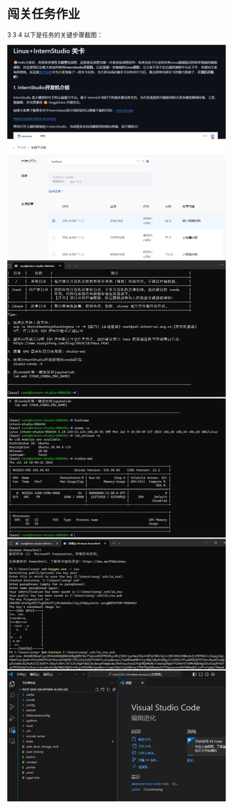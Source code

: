 # 闯关任务作业
3
3
4
以下是任务的关键步骤截图：

![步骤1](1.png)
![步骤2](2.png)
![步骤3](3.png)
![步骤4](4.png)
![步骤5](5.png)
![步骤6](6.png)